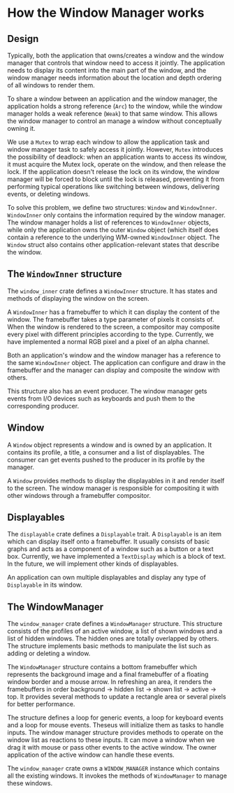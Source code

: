 # How the Window Manager works

## Design

Typically, both the application that owns/creates a window and the window manager that controls that window need to access it jointly. The application needs to display its content into the main part of the window, and the window manager needs information about the location and depth ordering of all windows to render them. 

To share a window between an application and the window manager, the application holds a strong reference (`Arc`) to the window, while the window manager holds a weak reference (`Weak`) to that same window. This allows the window manager to control an manage a window without conceptually owning it.

We use a `Mutex` to wrap each window to allow the application task and window manager task to safely access it jointly. However, `Mutex` introduces the possibility of deadlock: when an application wants to access its window, it must acquire the Mutex lock, operate on the window, and then release the lock. If the application doesn't release the lock on its window, the window manager will be forced to block until the lock is released, preventing it from performing typical operations like switching between windows, delivering events, or deleting windows.

To solve this problem, we define two structures: `Window` and `WindowInner`. `WindowInner` only contains the information required by the window manager. The window manager holds a list of references to `WindowInner` objects, while only the application owns the outer `Window` object (which itself does contain a reference to the underlying WM-owned `WindowInner` object. The `Window` struct also contains other application-relevant states that describe the window.

## The `WindowInner` structure

The `window_inner` crate defines a `WindowInner` structure. It has states and methods of displaying the window on the screen.

A `WindowInner` has a framebuffer to which it can display the content of the window. The framebuffer takes a type parameter of pixels it consists of. When the window is rendered to the screen, a compositor may composite every pixel with different principles according to the type. Currently, we have implemented a normal RGB pixel and a pixel of an alpha channel.

Both an application's window and the window manager has a reference to the same `WindowInner` object. The application can configure and draw in the framebuffer and the manager can display and composite the window with others.

This structure also has an event producer. The window manager gets events from I/O devices such as keyboards and push them to the corresponding producer.


## Window

A `Window` object represents a window and is owned by an application. It contains its profile, a title, a consumer and a list of displayables. The consumer can get events pushed to the producer in its profile by the manager.

A `Window` provides methods to display the displayables in it and render itself to the screen. The window manager is responsible for compositing it with other windows through a framebuffer compositor.

## Displayables

The `displayable` crate defines a `Displayable` trait. A `Displayable` is an item which can display itself onto a framebuffer. It usually consists of basic graphs and acts as a component of a window such as a button or a text box. Currently, we have implemented a `TextDisplay` which is a block of text. In the future, we will implement other kinds of displayables.

An application can own multiple displayables and display any type of `Displayable` in its window.

## The WindowManager

The `window_manager` crate defines a `WindowManager` structure. This structure consists of the profiles of an active window, a list of shown windows and a list of hidden windows. The hidden ones are totally overlapped by others. The structure implements basic methods to manipulate the list such as adding or deleting a window.

The `WindowManager` structure contains a bottom framebuffer which represents the background image and a final framebuffer of a floating window border and a mouse arrow. In refreshing an area, it renders the framebuffers in order background -> hidden list -> shown list -> active -> top. It provides several methods to update a rectangle area or several pixels for better performance.

The structure defines a loop for generic events, a loop for keyboard events and a loop for mouse events. Theseus will initialize them as tasks to handle inputs. The window manager structure provides methods to operate on the window list as reactions to these inputs. It can move a window when we drag it with mouse or pass other events to the active window. The owner application of the active window can handle these events.

The `window_manager` crate owns a `WINDOW_MANAGER` instance which contains all the existing windows. It invokes the methods of `WindowManager` to manage these windows.


